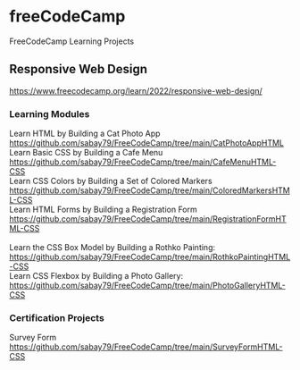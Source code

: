 # freeCodeCamp
FreeCodeCamp Learning Projects

## Responsive Web Design
https://www.freecodecamp.org/learn/2022/responsive-web-design/

### Learning Modules
Learn HTML by Building a Cat Photo App https://github.com/sabay79/FreeCodeCamp/tree/main/CatPhotoAppHTML <br>
Learn Basic CSS by Building a Cafe Menu https://github.com/sabay79/FreeCodeCamp/tree/main/CafeMenuHTML-CSS <br>
Learn CSS Colors by Building a Set of Colored Markers https://github.com/sabay79/FreeCodeCamp/tree/main/ColoredMarkersHTML-CSS <br>
Learn HTML Forms by Building a Registration Form https://github.com/sabay79/FreeCodeCamp/tree/main/RegistrationFormHTML-CSS <br>
<br>
Learn the CSS Box Model by Building a Rothko Painting: https://github.com/sabay79/FreeCodeCamp/tree/main/RothkoPaintingHTML-CSS <br>
Learn CSS Flexbox by Building a Photo Gallery: https://github.com/sabay79/FreeCodeCamp/tree/main/PhotoGalleryHTML-CSS <br>

### Certification Projects
Survey Form https://github.com/sabay79/FreeCodeCamp/tree/main/SurveyFormHTML-CSS <br>
